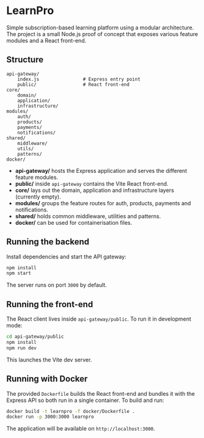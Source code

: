 # LearnPro

Simple subscription-based learning platform using a modular architecture. The project is a small
Node.js proof of concept that exposes various feature modules and a React front-end.

## Structure

```
api-gateway/
    index.js                # Express entry point
    public/                 # React front-end
core/
    domain/
    application/
    infrastructure/
modules/
    auth/
    products/
    payments/
    notifications/
shared/
    middleware/
    utils/
    patterns/
docker/
```

- **api-gateway/** hosts the Express application and serves the different feature modules.
- **public/** inside `api-gateway` contains the Vite React front-end.
- **core/** lays out the domain, application and infrastructure layers (currently empty).
- **modules/** groups the feature routes for auth, products, payments and notifications.
- **shared/** holds common middleware, utilities and patterns.
- **docker/** can be used for containerisation files.

## Running the backend

Install dependencies and start the API gateway:

```bash
npm install
npm start
```

The server runs on port `3000` by default.

## Running the front-end

The React client lives inside `api-gateway/public`. To run it in development mode:

```bash
cd api-gateway/public
npm install
npm run dev
```

This launches the Vite dev server.

## Running with Docker

The provided `Dockerfile` builds the React front-end and bundles it with the
Express API so both run in a single container. To build and run:

```bash
docker build -t learnpro -f docker/Dockerfile .
docker run -p 3000:3000 learnpro
```

The application will be available on `http://localhost:3000`.

